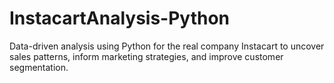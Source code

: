 # InstacartAnalysis-Python
Data-driven analysis using Python for the real company Instacart to uncover sales patterns, inform marketing strategies, and improve customer segmentation.
